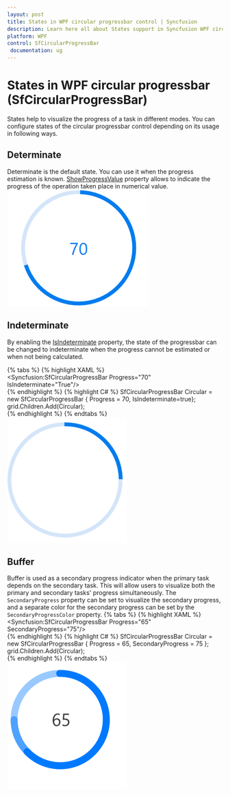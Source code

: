 ```yaml
---
layout: post
title: States in WPF circular progressbar control | Syncfusion
description: Learn here all about States support in Syncfusion WPF circular progressbar (SfCircularProgressBar) control and more.
platform: WPF
control: SfCircularProgressBar
 documentation: ug
---
```


# States in WPF circular progressbar (SfCircularProgressBar)
States help to visualize the progress of a task in different modes. You can configure states of the circular progressbar control depending on its usage in following ways.

## Determinate
Determinate is the default state. You can use it when the progress estimation is known. [ShowProgressValue](https://help.syncfusion.com/cr/wpf/Syncfusion.UI.Xaml.ProgressBar.SfCircularProgressBar.html#Syncfusion_UI_Xaml_ProgressBar_SfCircularProgressBar_ShowProgressValueProperty) property allows to indicate the progress of the operation taken place  in numerical value.
![Determinate image](States_images/Determinate.png)

## Indeterminate
By enabling the [IsIndeterminate](https://help.syncfusion.com/cr/wpf/Syncfusion.UI.Xaml.ProgressBar.ProgressBarBase.html#Syncfusion_UI_Xaml_ProgressBar_ProgressBarBase_IsIndeterminateProperty) property, the state of the progressbar can be changed to indeterminate when the progress cannot be estimated or when not being calculated.

{% tabs %}
{% highlight XAML %}      
<Syncfusion:SfCircularProgressBar Progress="70" IsIndeterminate="True"/>            
{% endhighlight %}
{% highlight C# %}
SfCircularProgressBar Circular = new SfCircularProgressBar { Progress = 70, IsIndeterminate=true};
grid.Children.Add(Circular);        
{% endhighlight %}
{% endtabs %}
![InDeterminate image](States_images/InDeterminate.png)

## Buffer
Buffer is used as a secondary progress indicator when the primary task depends on the secondary task. This will allow users to visualize both the primary and secondary tasks' progress simultaneously. The `SecondaryProgress` property can be set to visualize the secondary progress, and a separate color for the secondary progress can be set by the `SecondaryProgressColor` property.
{% tabs %}
{% highlight XAML %}      
<Syncfusion:SfCircularProgressBar Progress="65" SecondaryProgress="75"/>      
{% endhighlight %}
{% highlight C# %}
SfCircularProgressBar Circular = new SfCircularProgressBar { Progress = 65, SecondaryProgress = 75 };
grid.Children.Add(Circular);      
{% endhighlight %}
{% endtabs %}
![Buffer image](States_images/BufferState.png)
